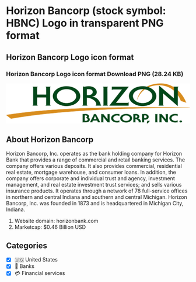 # Horizon Bancorp (stock symbol: HBNC) Logo in transparent PNG format

## Horizon Bancorp Logo icon format

### Horizon Bancorp Logo icon format Download PNG (28.24 KB)

![Horizon Bancorp Logo icon format Download PNG (28.24 KB)](/img/orig/HBNC-d2173643.png)

## About Horizon Bancorp

Horizon Bancorp, Inc. operates as the bank holding company for Horizon Bank that provides a range of commercial and retail banking services. The company offers various deposits. It also provides commercial, residential real estate, mortgage warehouse, and consumer loans. In addition, the company offers corporate and individual trust and agency, investment management, and real estate investment trust services; and sells various insurance products. It operates through a network of 78 full-service offices in northern and central Indiana and southern and central Michigan. Horizon Bancorp, Inc. was founded in 1873 and is headquartered in Michigan City, Indiana.

1. Website domain: horizonbank.com
2. Marketcap: $0.46 Billion USD


## Categories
- [x] 🇺🇸 United States
- [x] 🏦 Banks
- [x] 💳 Financial services
